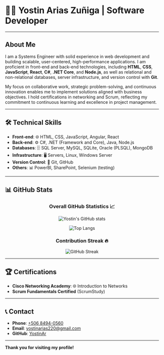 # 👨‍💻 Yostin Arias Zuñiga | Software Developer 

---

## About Me
I am a Systems Engineer with solid experience in web development and building scalable, user-centered, high-performance applications. I am proficient in front-end and back-end technologies, including **HTML**, **CSS**, **JavaScript**, **React**, **C#**, **.NET Core**, and **Node.js**, as well as relational and non-relational databases, server infrastructure, and version control with **Git**.

My focus on collaborative work, strategic problem-solving, and continuous innovation enables me to implement solutions aligned with business objectives. I hold certifications in networking and Scrum, reflecting my commitment to continuous learning and excellence in project management.

---

## 🛠️ Technical Skills
- **Front-end**: 🌐 HTML, CSS, JavaScript, Angular, React
- **Back-end**: ⚙️ C#, .NET (Framework and Core), Java, Node.js
- **Databases**: 🗄️ SQL Server, MySQL, SQLite, Oracle (PLSQL), MongoDB
- **Infrastructure**: 🖥️ Servers, Linux, Windows Server
- **Version Control**: 🔧 Git, GitHub
- **Others**: 📊 PowerBI, SharePoint, Selenium (testing)

---

## 📊 GitHub Stats

<div align="center">
  
  ### Overall GitHub Statistics 📈
  
  ![Yostin's GitHub stats](https://github-readme-stats.vercel.app/api?username=YostinAr&show_icons=true&theme=radical&include_all_commits=true&count_private=true&hide_rank=true&hide_border=true)

  ![Top Langs](https://github-readme-stats.vercel.app/api/top-langs/?username=YostinAr&layout=compact&theme=radical&hide_border=true&langs_count=8)

  ### Contribution Streak 🔥

  ![GitHub Streak](https://streak-stats.demolab.com?user=YostinAr&theme=radical&date_format=j%20M%5B%20Y%5D&hide_border=true)
  
</div>

---

## 🏆 Certifications
- **Cisco Networking Academy**: 🌐 Introduction to Networks
- **Scrum Fundamentals Certified** (ScrumStudy)

---

## 📞 Contact
- **Phone**: [+506 8494-0560](tel:+50684940560)
- **Email**: [yostinarias220@gmail.com](mailto:yostinarias220@gmail.com)
- **GitHub**: [YostinAr](https://github.com/YostinAr)

---

**Thank you for visiting my profile!**
